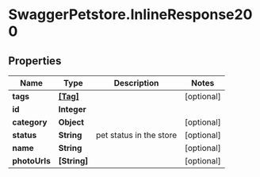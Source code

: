 
# SwaggerPetstore.InlineResponse200

## Properties
Name | Type | Description | Notes
------------ | ------------- | ------------- | -------------
**tags** | [**[Tag]**](Tag.md) |  | [optional] 
**id** | **Integer** |  | 
**category** | **Object** |  | [optional] 
**status** | **String** | pet status in the store | [optional] 
**name** | **String** |  | [optional] 
**photoUrls** | **[String]** |  | [optional] 


